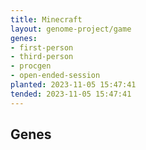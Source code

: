 ```yaml
---
title: Minecraft
layout: genome-project/game
genes:
- first-person
- third-person
- procgen
- open-ended-session
planted: 2023-11-05 15:47:41
tended: 2023-11-05 15:47:41
---
```


## Genes
